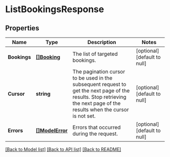 # ListBookingsResponse

## Properties
Name | Type | Description | Notes
------------ | ------------- | ------------- | -------------
**Bookings** | [**[]Booking**](Booking.md) | The list of targeted bookings. | [optional] [default to null]
**Cursor** | **string** | The pagination cursor to be used in the subsequent request to get the next page of the results. Stop retrieving the next page of the results when the cursor is not set. | [optional] [default to null]
**Errors** | [**[]ModelError**](Error.md) | Errors that occurred during the request. | [optional] [default to null]

[[Back to Model list]](../README.md#documentation-for-models) [[Back to API list]](../README.md#documentation-for-api-endpoints) [[Back to README]](../README.md)

